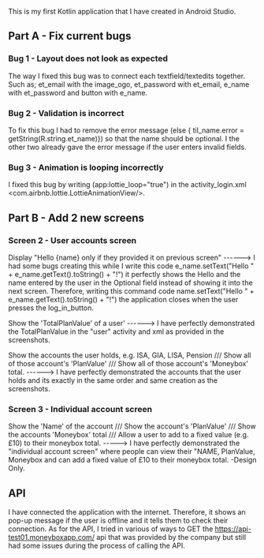 
This is my first Kotlin application that I have created in Android Studio.


## Part A - Fix current bugs

### Bug 1 - Layout does not look as expected

The way I fixed this bug was to connect each textfield/textedits together. Such as; et_email with the image_ogo, et_password with et_email, e_name with et_password and button with e_name.

### Bug 2 - Validation is incorrect

To fix this bug I had to remove the error message (else { til_name.error = getString(R.string.et_name)}) so that the name should be optional. I the other two already gave the error message if the user enters invalid fields.

### Bug 3 - Animation is looping incorrectly

I fixed this bug by writing (app:lottie_loop="true") in the activity_login.xml <com.airbnb.lottie.LottieAnimationView/>.


## Part B - Add 2 new screens

### Screen 2 - User accounts screen

Display "Hello {name} only if they provided it on previous screen" 
------> I had some bugs creating this while I write this code  e_name.setText("Hello " + e_name.getText().toString() + "!") it perfectly shows the Hello and the name entered by the user in the Optional field instead of showing it into the next screen. Therefore, writing this command code  name.setText("Hello " + e_name.getText().toString() + "!") the application closes when the user presses the log_in_button.

Show the 'TotalPlanValue' of a user'
------> I have perfectly demonstrated the TotalPlanValue in the "user" activity and xml as provided in the screenshots.

Show the accounts the user holds, e.g. ISA, GIA, LISA, Pension ///  Show all of those account's 'PlanValue'  ///   Show all of those account's 'Moneybox' total.
------> I have perfectly demonstrated the accounts that the user holds and its exactly in the same order and same creation as the screenshots. 

### Screen 3 - Individual account screen

Show the 'Name' of the account  ///   Show the account's 'PlanValue' ///   Show the accounts 'Moneybox' total   ///   Allow a user to add to a fixed value (e.g. £10) to their moneybox total.
-----> I have perfectly demonstrated the "individual account screen" where people can view their "NAME, PlanValue, Moneybox and can add a fixed value of £10 to their moneybox total. -Design Only.

 ## API

I have connected the application with the internet. Therefore, it shows an pop-up message if the user is offline and it tells them to check their connection. As for the API, I tried in various of ways to GET the https://api-test01.moneyboxapp.com/ api that was provided by the company but still had some issues during the process of calling the API.

